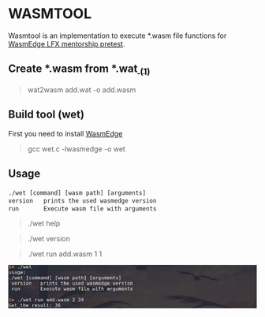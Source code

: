 # WASMTOOL
Wasmtool is an implementation to execute *.wasm file functions for [WasmEdge LFX mentorship pretest](https://github.com/WasmEdge/WasmEdge/discussions/2227).


## Create *.wasm from *.wat[ <sub>(1)</sub>](https://developer.mozilla.org/en-US/docs/WebAssembly/Text_format_to_wasm)

> wat2wasm add.wat -o add.wasm

## Build tool (wet)
First you need to install [WasmEdge](https://github.com/WasmEdge/WasmEdge)

> gcc wet.c -lwasmedge -o wet

## Usage

```
./wet [command] [wasm path] [arguments]
version   prints the used wasmedge version
run       Execute wasm file with arguments
```
>./wet help

> ./wet version

> ./wet run add.wasm 1 1

![img](ss.png)
